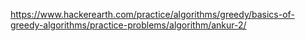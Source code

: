 https://www.hackerearth.com/practice/algorithms/greedy/basics-of-greedy-algorithms/practice-problems/algorithm/ankur-2/
